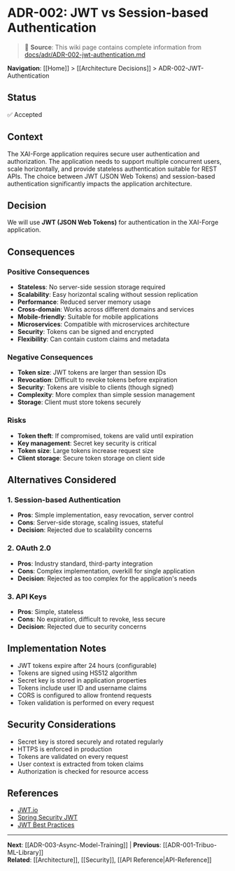 # ADR-002: JWT vs Session-based Authentication

> 📘 **Source**: This wiki page contains complete information from [docs/adr/ADR-002-jwt-authentication.md](https://github.com/Mukaan17/xai-forge/blob/main/docs/adr/ADR-002-jwt-authentication.md)

**Navigation**: [[Home]] > [[Architecture Decisions]] > ADR-002-JWT-Authentication

## Status
✅ Accepted

## Context
The XAI-Forge application requires secure user authentication and authorization. The application needs to support multiple concurrent users, scale horizontally, and provide stateless authentication suitable for REST APIs. The choice between JWT (JSON Web Tokens) and session-based authentication significantly impacts the application architecture.

## Decision
We will use **JWT (JSON Web Tokens)** for authentication in the XAI-Forge application.

## Consequences

### Positive Consequences
- **Stateless**: No server-side session storage required
- **Scalability**: Easy horizontal scaling without session replication
- **Performance**: Reduced server memory usage
- **Cross-domain**: Works across different domains and services
- **Mobile-friendly**: Suitable for mobile applications
- **Microservices**: Compatible with microservices architecture
- **Security**: Tokens can be signed and encrypted
- **Flexibility**: Can contain custom claims and metadata

### Negative Consequences
- **Token size**: JWT tokens are larger than session IDs
- **Revocation**: Difficult to revoke tokens before expiration
- **Security**: Tokens are visible to clients (though signed)
- **Complexity**: More complex than simple session management
- **Storage**: Client must store tokens securely

### Risks
- **Token theft**: If compromised, tokens are valid until expiration
- **Key management**: Secret key security is critical
- **Token size**: Large tokens increase request size
- **Client storage**: Secure token storage on client side

## Alternatives Considered

### 1. Session-based Authentication
- **Pros**: Simple implementation, easy revocation, server control
- **Cons**: Server-side storage, scaling issues, stateful
- **Decision**: Rejected due to scalability concerns

### 2. OAuth 2.0
- **Pros**: Industry standard, third-party integration
- **Cons**: Complex implementation, overkill for single application
- **Decision**: Rejected as too complex for the application's needs

### 3. API Keys
- **Pros**: Simple, stateless
- **Cons**: No expiration, difficult to revoke, less secure
- **Decision**: Rejected due to security concerns

## Implementation Notes
- JWT tokens expire after 24 hours (configurable)
- Tokens are signed using HS512 algorithm
- Secret key is stored in application properties
- Tokens include user ID and username claims
- CORS is configured to allow frontend requests
- Token validation is performed on every request

## Security Considerations
- Secret key is stored securely and rotated regularly
- HTTPS is enforced in production
- Tokens are validated on every request
- User context is extracted from token claims
- Authorization is checked for resource access

## References
- [JWT.io](https://jwt.io/)
- [Spring Security JWT](https://spring.io/guides/tutorials/spring-security-and-angular-js/)
- [JWT Best Practices](https://tools.ietf.org/html/rfc8725)

---

**Next**: [[ADR-003-Async-Model-Training]] | **Previous**: [[ADR-001-Tribuo-ML-Library]]  
**Related**: [[Architecture]], [[Security]], [[API Reference|API-Reference]]
